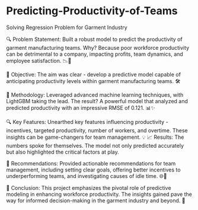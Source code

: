 # Predicting-Productivity-of-Teams
Solving Regression Problem for Garment Industry

🔍 Problem Statement:
Built a robust model to predict the productivity of garment manufacturing teams. Why? Because poor workforce productivity can be detrimental to a company, impacting profits, team dynamics, and employee satisfaction. 📉💼

🎯 Objective:
The aim was clear - develop a predictive model capable of anticipating productivity levels within garment manufacturing teams. 🛠️

🤖 Methodology:
Leveraged advanced machine learning techniques, with LightGBM taking the lead. The result? A powerful model that analyzed and predicted productivity with an impressive RMSE of 0.121. 📊✨

🔍 Key Features:
Unearthed key features influencing productivity - incentives, targeted productivity, number of workers, and overtime. These insights can be game-changers for team management. 💡
📈 Results:
The numbers spoke for themselves. The model not only predicted accurately but also highlighted the critical factors at play.

🚀 Recommendations:
Provided actionable recommendations for team management, including setting clear goals, offering better incentives to underperforming teams, and investigating causes of idle time. 🌐🤝

🤔 Conclusion:
This project emphasizes the pivotal role of predictive modeling in enhancing workforce productivity. The insights gained pave the way for informed decision-making in the garment industry and beyond. 🌟
